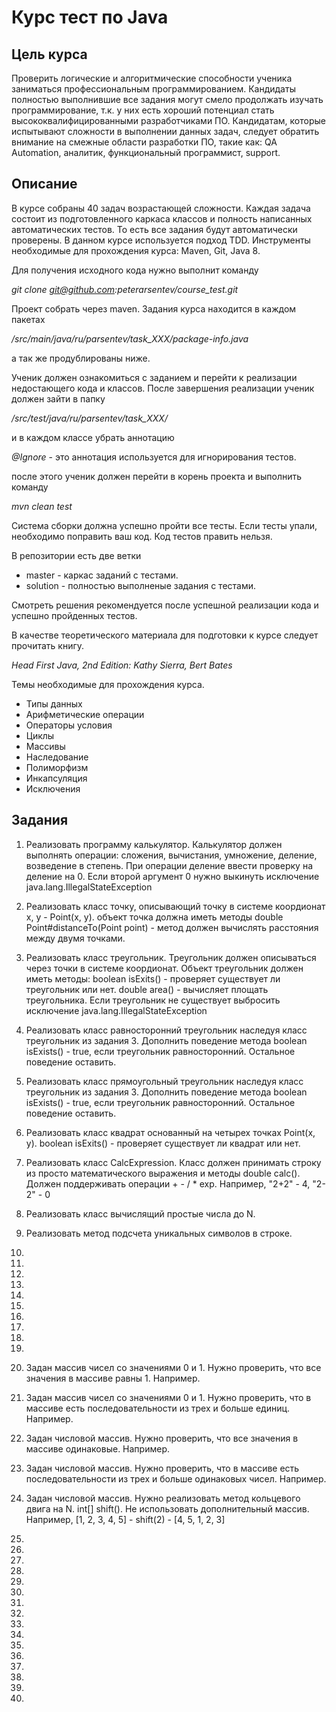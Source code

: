 # Курс тест по Java

Цель курса
----------

Проверить логические и алгоритмические способности ученика заниматься профессиональным программированием. 
Кандидаты полностью выполнившие все задания могут смело продолжать изучать программирование, 
т.к. у них есть хороший потенциал стать высококвалифицированными разработчиками ПО.
Кандидатам, которые испытывают сложности в выполнении данных задач, следует обратить внимание 
на смежные области разработки ПО, такие как: QA Automation, аналитик, функциональный программист, support.

Описание
--------

В курсе собраны 40 задач возрастающей сложности. Каждая задача состоит из подготовленного каркаса классов и 
полность написанных автоматических тестов. То есть все задания будут автоматически проверены. 
В данном курсе используется подход TDD. Инструменты необходимые для прохождения курса: Maven, Git, Java 8.

Для получения исходного кода нужно выполнит команду 

*git clone git@github.com:peterarsentev/course_test.git*

Проект собрать через maven. Задания курса находится в каждом пакетах 

*/src/main/java/ru/parsentev/task_XXX/package-info.java*

а так же продублированы ниже.

Ученик должен ознакомиться c заданием и перейти к реализации недостающего кода и классов. 
После завершения реализации ученик должен зайти в папку 

*/src/test/java/ru/parsentev/task_XXX/*

и в каждом классе убрать аннотацию 

*@Ignore* - это аннотация используется для игнорирования тестов.

после этого ученик должен перейти в корень проекта и выполнить команду

*mvn clean test*

Система сборки должна успешно пройти все тесты. Если тесты упали, необходимо поправить ваш код.
Код тестов править нельзя. 

В репозитории есть две ветки

- master - каркас заданий с тестами.
- solution - полностью выполненые задания с тестами.

Смотреть решения рекомендуется после успешной реализации кода и успешно пройденных тестов.

В качестве теоретического материала для подготовки к курсe следует прочитать книгу.

*Head First Java, 2nd Edition: Kathy Sierra, Bert Bates*

Темы необходимые для прохождения курса.

- Типы данных
- Арифметические операции
- Операторы условия
- Циклы
- Массивы
- Наследование
- Полиморфизм
- Инкапсуляция
- Исключения

Задания
-------

1. Реализовать программу калькулятор. Калькулятор должен выполнять операции:
   сложения, вычистания, умножение, деление, возведение в степень.
   При операции деление ввести проверку на деление на 0.
   Если второй аргумент 0 нужно выкинуть исключение java.lang.IllegalStateException
   
2. Реализовать класс точку, описывающий точку в системе коордионат x, y - Point(x, y).
   объект точка должна иметь методы double Point#distanceTo(Point point) - метод должен вычислять расстояния
   между двумя точками.

3. Реализовать класс треугольник. Треугольник должен описываться через точки в системе коордионат.
   Объект треугольник должен иметь методы:
   boolean isExits() - проверяет существует ли треугольник или нет.
   double area() - вычисляет площать треугольника. 
   Если треугольник не существует выбросить исключение java.lang.IllegalStateException
   
4. Реализовать класс равносторонний треугольник наследуя класс треугольник из задания 3.
   Дополнить поведение метода boolean isExists() - true, если треугольник равносторонний. 
   Остальное поведение оставить.

5. Реализовать класс прямоугольный треугольник наследуя класс треугольник из задания 3.
   Дополнить поведение метода boolean isExists() - true, если треугольник равносторонний. 
   Остальное поведение оставить.

6. Реализовать класс квадрат основанный на четырех точках Point(x, y).
   boolean isExits() - проверяет существует ли квадрат или нет.

7. Реализовать класс СalcExpression. Класс должен принимать строку из просто математического выражения 
   и методы double calc(). Должен поддерживать операции + - / * exp.
   Например, "2+2" - 4, "2-2" - 0 

8. Реализовать класс вычислящий простые числа до N.

9. Реализовать метод подсчета уникальных символов в строке.

10. 
 
11.

12.

13.

14.

15.

16.

17.

18.

19.

20. Задан массив чисел со значениями 0 и 1. Нужно проверить, что все значения в массиве равны 1.
    Например.
    
21. Задан массив чисел со значениями 0 и 1. 
    Нужно проверить, что в массиве есть последовательности из трех и больше единиц.
    Например.

22. Задан числовой массив. Нужно проверить, что все значения в массиве одинаковые.
    Например.

23. Задан числовой массив. Нужно проверить, что в массиве есть последовательности из трех и больше одинаковых чисел.
    Например.

24. Задан числовой массив. Нужно реализовать метод кольцевого двига на N. int[] shift(). 
    Не использовать дополнительный массив.
    Например, [1, 2, 3, 4, 5] - shift(2) - [4, 5, 1, 2, 3]

25.

26.

27.

28.

29.

30.

31.

32.

33.

34.

35.

36.

37.

38.

39.

40.

